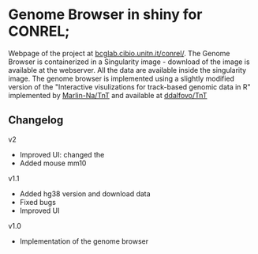 # Genome Browser in shiny for CONREL;

Webpage of the project at [bcglab.cibio.unitn.it/conrel/](http://bcglab.cibio.unitn.it/conrel/). The Genome Browser is containerized in a Singularity image - download of the image is available at the webserver.
All the data are available inside the singularity image.
The genome browser is implemented using a slightly modified version of the "Interactive visulizations for track-based genomic data in R" implemented by [Marlin-Na/TnT](https://github.com/Marlin-Na/TnT) and available at [ddalfovo/TnT](https://github.com/ddalfovo/TnT)

## Changelog

v2
 - Improved UI: changed the 
 - Added mouse mm10

v1.1
 - Added hg38 version and download data
 - Fixed bugs
 - Improved UI
 
v1.0
 - Implementation of the genome browser
